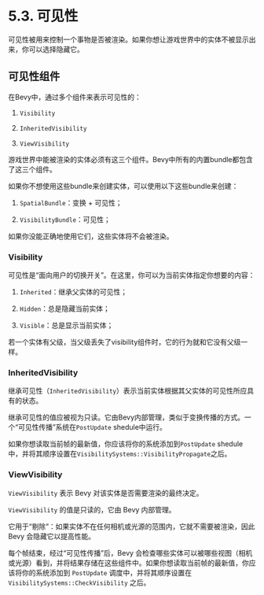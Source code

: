 # 5.3. 可见性

可见性被用来控制一个事物是否被渲染。如果你想让游戏世界中的实体不被显示出来，你可以选择隐藏它。

## 可见性组件

在Bevy中，通过多个组件来表示可见性的：

1. `Visibility`

2. `InheritedVisibility`

3. `ViewVisibility`

游戏世界中能被渲染的实体必须有这三个组件。Bevy中所有的内置bundle都包含了这三个组件。

如果你不想使用这些bundle来创建实体，可以使用以下这些bundle来创建：

1. `SpatialBundle`：变换 + 可见性；

2. `VisibilityBundle`：可见性；

如果你没能正确地使用它们，这些实体将不会被渲染。

### Visibility

可见性是“面向用户的切换开关”。在这里，你可以为当前实体指定你想要的内容：

1. `Inherited`：继承父实体的可见性；

2. `Hidden`：总是隐藏当前实体；

3. `Visible`：总是显示当前实体；

若一个实体有父级，当父级丢失了visibility组件时，它的行为就和它没有父级一样。

### InheritedVisibility

继承可见性（`InheritedVisibility`）表示当前实体根据其父实体的可见性所应具有的状态。

继承可见性的值应被视为只读。它由Bevy内部管理，类似于变换传播的方式。一个“可见性传播”系统在`PostUpdate` shedule中运行。

如果你想读取当前帧的最新值，你应该将你的系统添加到`PostUpdate` shedule中，并将其顺序设置在`VisibilitySystems::VisibilityPropagate`之后。

### ViewVisibility

`ViewVisibility` 表示 Bevy 对该实体是否需要渲染的最终决定。

`ViewVisibility` 的值是只读的，它由 Bevy 内部管理。

它用于“剔除”：如果实体不在任何相机或光源的范围内，它就不需要被渲染，因此 Bevy 会隐藏它以提高性能。

每个帧结束，经过“可见性传播”后，Bevy 会检查哪些实体可以被哪些视图（相机或光源）看到，并将结果存储在这些组件中。如果你想读取当前帧的最新值，你应该将你的系统添加到 `PostUpdate` 调度中，并将其顺序设置在 `VisibilitySystems::CheckVisibility` 之后。